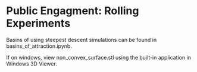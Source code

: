 # Public Engagment: Rolling Experiments

Basins of using steepest descent simulations can be found in basins_of_attraction.ipynb.

If on windows, view non_convex_surface.stl using the built-in application in 
Windows 3D Viewer.